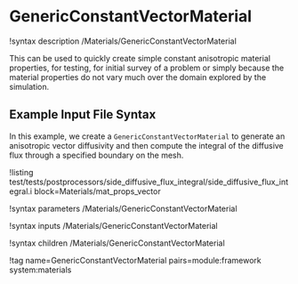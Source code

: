 # GenericConstantVectorMaterial

!syntax description /Materials/GenericConstantVectorMaterial

This can be used to quickly create simple constant anisotropic material properties, for testing,
for initial survey of a problem or simply because the material properties do not vary much over the
domain explored by the simulation.

## Example Input File Syntax

In this example, we create a `GenericConstantVectorMaterial` to generate an
anisotropic vector diffusivity and then compute the integral of the diffusive
flux through a specified boundary on the mesh.

!listing test/tests/postprocessors/side_diffusive_flux_integral/side_diffusive_flux_integral.i block=Materials/mat_props_vector

!syntax parameters /Materials/GenericConstantVectorMaterial

!syntax inputs /Materials/GenericConstantVectorMaterial

!syntax children /Materials/GenericConstantVectorMaterial

!tag name=GenericConstantVectorMaterial pairs=module:framework system:materials
